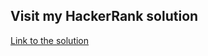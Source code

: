 ## Visit my HackerRank solution

[Link to the solution](https://github.com/omonimus1/HackerRank-Solutions)